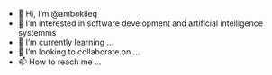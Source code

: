 - 👋 Hi, I’m @ambokileq
- 👀 I’m interested in software development and artificial intelligence systemms
- 🌱 I’m currently learning ...
- 💞️ I’m looking to collaborate on ...
- 📫 How to reach me ...

<!---
ambokileq/ambokileq is a ✨ special ✨ repository because its `README.md` (this file) appears on your GitHub profile.
You can click the Preview link to take a look at your changes.
--->
